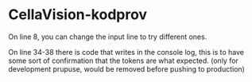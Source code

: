 # CellaVision-kodprov

On line 8, you can change the input line to try different ones.

On line 34-38 there is code that writes in the console log, this is to have some sort of confirmation that the tokens are what expected. 
(only for development prupuse, would be removed before pushing to production)

